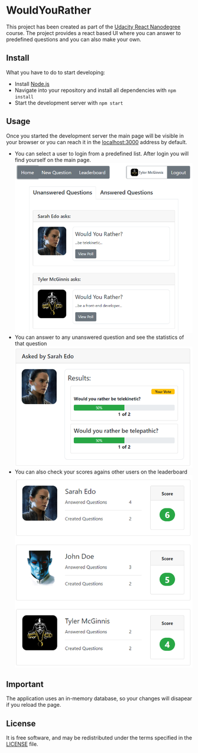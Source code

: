 # WouldYouRather
This project has been created as part of the [Udacity React Nanodegree](https://eu.udacity.com/course/react-nanodegree--nd019) course. The project provides a react based UI where you can answer to predefined questions and you can also make your own.
## Install
What you have to do to start developing:
* Install [Node.js](https://nodejs.org/en/download/)
* Navigate into your repository and install all dependencies with `npm install`
* Start the development server with `npm start`

## Usage
Once you started the development server the main page will be visible in your browser or you can reach it in the [localhost:3000](http://localhost:3000) address by default.

* You can select a user to login from a predefined list. After login you will find yourself on the main page.
![MainPage](docs/QuestionList.PNG)
* You can answer to any unanswered question and see the statistics of that question
![QuestionStat](docs/QuestionStat.PNG)
* You can also check your scores agains other users on the leaderboard
![Leaderboard](docs/Leaderboard.PNG)
## Important
The application uses an in-memory database, so your changes will disapear if you reload the page.
## License
It is free software, and may be redistributed under the terms specified in the [LICENSE](docs/LICENSE.md) file.